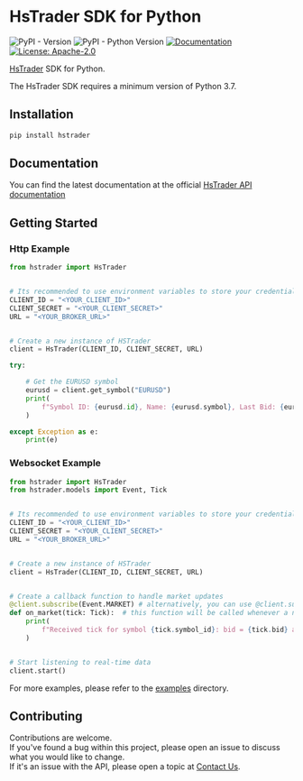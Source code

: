 # HsTrader SDK for Python

![PyPI - Version](https://img.shields.io/pypi/v/hstrader)
![PyPI - Python Version](https://img.shields.io/pypi/pyversions/hstrader)
[![Documentation](https://img.shields.io/badge/docs-latest-blue)](https://staging.hstrader.com/trader/docs/)
[![License: Apache-2.0](https://img.shields.io/badge/License-Apache%202.0-blue.svg)](https://opensource.org/licenses/Apache-2.0)


[HsTrader](https://hstrader.com) SDK for Python.

The HsTrader SDK requires a minimum version of Python 3.7.

## Installation

```bash
pip install hstrader
```

## Documentation

You can find the latest documentation at the official [HsTrader API documentation](https://demo.hstrader.com/trader/docs)

## Getting Started

### Http Example

```python
from hstrader import HsTrader


# Its recommended to use environment variables to store your credentials
CLIENT_ID = "<YOUR_CLIENT_ID>"
CLIENT_SECRET = "<YOUR_CLIENT_SECRET>"
URL = "<YOUR_BROKER_URL>"


# Create a new instance of HSTrader
client = HsTrader(CLIENT_ID, CLIENT_SECRET, URL)

try:

    # Get the EURUSD symbol
    eurusd = client.get_symbol("EURUSD")
    print(
        f"Symbol ID: {eurusd.id}, Name: {eurusd.symbol}, Last Bid: {eurusd.last_bid}, Last Ask: {eurusd.last_ask}"
    )

except Exception as e:
    print(e)


```

### Websocket Example

```python
from hstrader import HsTrader
from hstrader.models import Event, Tick


# Its recommended to use environment variables to store your credentials
CLIENT_ID = "<YOUR_CLIENT_ID>"
CLIENT_SECRET = "<YOUR_CLIENT_SECRET>"
URL = "<YOUR_BROKER_URL>"


# Create a new instance of HSTrader
client = HsTrader(CLIENT_ID, CLIENT_SECRET, URL)


# Create a callback function to handle market updates
@client.subscribe(Event.MARKET) # alternatively, you can use @client.subscribe("market")
def on_market(tick: Tick):  # this function will be called whenever a new market update is received
    print(
        f"Received tick for symbol {tick.symbol_id}: bid = {tick.bid} ask = {tick.ask}"
    )


# Start listening to real-time data
client.start()


```

For more examples, please refer to the [examples](/examples/) directory.
## Contributing

Contributions are welcome.<br/>
If you've found a bug within this project, please open an issue to discuss what you would like to change.<br/>
If it's an issue with the API, please open a topic at [Contact Us](https://hstrader.com/contact-us/).
